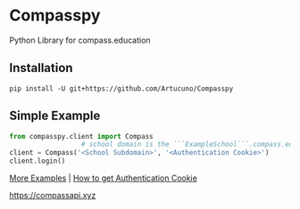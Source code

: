 # Compasspy
Python Library for compass.education

## Installation
```
pip install -U git+https://github.com/Artucuno/Compasspy
```


## Simple Example
```py
from compasspy.client import Compass
                  # school domain is the ```ExampleSchool```.compass.education
client = Compass('<School Subdomain>', '<Authentication Cookie>')
client.login()
```
[More Examples](/examples) | [How to get Authentication Cookie](/examples/cookie.md)


https://compassapi.xyz
